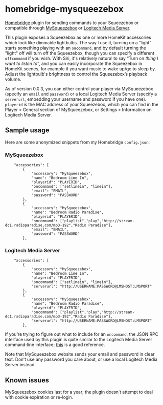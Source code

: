 # homebridge-mysqueezebox
[Homebridge](https://github.com/nfarina/homebridge) plugin for sending commands to your Squeezebox or compatible through [MySqueezebox](http://mysqueezebox.com/) or [Logitech Media Server](http://wiki.slimdevices.com/index.php/Logitech_Media_Server").

This plugin exposes a Squeezebox as one or more HomeKit accessories which look like dimmable lightbulbs.  The way I use it, turning on a “light” starts something playing with an `oncommand`, and by default turning the "light" off will turn off the Squeezebox, though you can specify a different `offcommand` if you wish.  With Siri, it's relatively natural to say “Turn on *thing I want to listen to*”, and you can easily incorporate the Squeezebox in HomeKit scenes, for example if you want music to wake up/go to sleep by.  Adjust the lightbulb's brightness to control the Squeezebox’s playback volume.

As of version 0.0.3, you can either control your player via MySqueezebox (specify an `email` and `password`) or a local Logitech Media Server (specify a `serverurl`, embedding your username and password if you have one).  `playerid` is the MAC address of your Squeezebox, which you can find in the Player &gt; General section of MySqueezebox, or Settings &gt; Information on Logitech Media Server.

## Sample usage

Here are some anonymized snippets from my Homebridge `config.json`:

### MySqueezebox
```
    "accessories": [
        {
            "accessory": "MySqueezebox",
            "name": "Bedroom Line In",
            "playerid": "PLAYERID",
            "oncommand": ["setlinein", "linein"],
            "email": "EMAIL",
            "password": "PASSWORD"
        },
        {
            "accessory": "MySqueezebox",
            "name": "Bedroom Radio Paradise",
            "playerid": "PLAYERID",
            "oncommand": ["playlist","play","http://stream-dc1.radioparadise.com/mp3-192","Radio Paradise"],
            "email": "EMAIL",
            "password": "PASSWORD"
        },
```

### Logitech Media Server
```
    "accessories": [
        {
            "accessory": "MySqueezebox",
            "name": "Bedroom Line In",
            "playerid": "PLAYERID",
            "oncommand": ["setlinein", "linein"],
            "serverurl": "http://USERNAME:PASSWORD@LMSHOST:LMSPORT"
        },
        {
            "accessory": "MySqueezebox",
            "name": "Bedroom Radio Paradise",
            "playerid": "PLAYERID",
            "oncommand": ["playlist","play","http://stream-dc1.radioparadise.com/mp3-192","Radio Paradise"],
            "serverurl": "http://USERNAME:PASSWORD@LMSHOST:LMSPORT"
        },
```

If you're trying to figure out what to include for an `oncommand`, the JSON RPC interface used by this plugin is quite similar to the Logitech Media Server command-line interface; [this](http://htmlpreview.github.io/?https://github.com/Logitech/slimserver/blob/public/7.9/HTML/EN/html/docs/cli-api.html#Supported%20Commands) is a good reference.

Note that MySqueezebox website sends your email and password in clear text.  Don't use any password you care about, or use a local Logitech Media Server instead.

## Known issues
MySqueezebox cookies last for a year; the plugin doesn't attempt to deal with cookie expiration or re-login.
